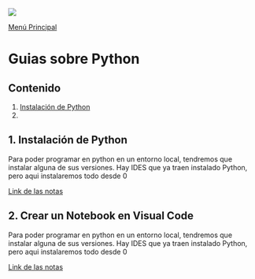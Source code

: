 <img src='https://dc722jrlp2zu8.cloudfront.net/media/uploads/2020/10/05/python-logo.png'>

<a href='../README.md'>Menú Principal</a>

# Guias sobre Python

## Contenido
1. <a href='1-Installation.md'>Instalación de Python</a>
2. 

## 1. Instalación de Python

Para poder programar en python en un entorno local, tendremos que instalar alguna de sus versiones. Hay IDES que ya traen instalado Python, pero aqui instalaremos todo desde 0

<a href='1-Installation.md'>Link de las notas</a>

## 2. Crear un Notebook en Visual Code

Para poder programar en python en un entorno local, tendremos que instalar alguna de sus versiones. Hay IDES que ya traen instalado Python, pero aqui instalaremos todo desde 0

<a href='1-Installation.md'>Link de las notas</a>